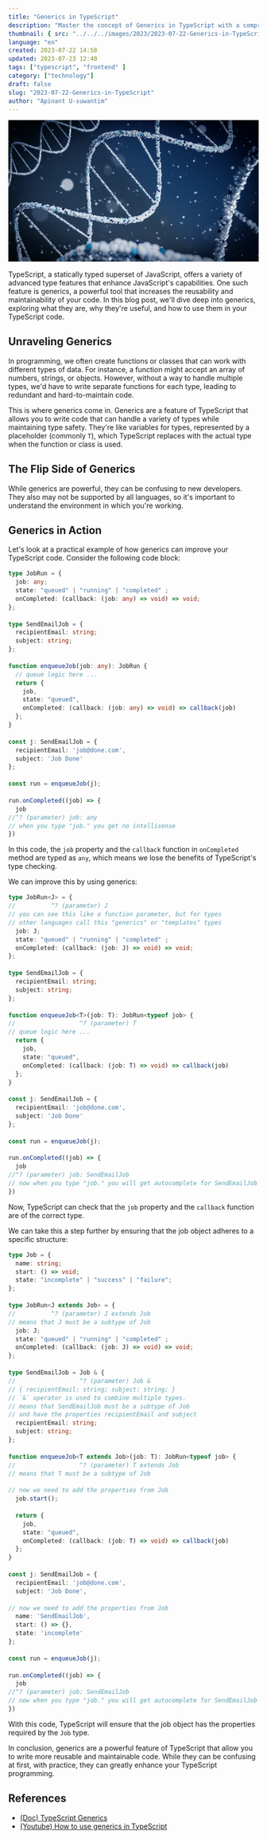 ```yaml
---
title: "Generics in TypeScript"
description: "Master the concept of Generics in TypeScript with a comprehensive guide. Learn what generics are, why they're useful, and how to use them in your TypeScript code with practical examples."
thumbnail: { src: "../../../images/2023/2023-07-22-Generics-in-TypeScript/generics-unsplash-brano.jpg", alt: "generics-unsplash-brano" }
language: "en"
created: 2023-07-22 14:58
updated: 2023-07-23 12:40
tags: ["typescript", "frontend" ]
category: ["technology"]
draft: false
slug: "2023-07-22-Generics-in-TypeScript"
author: "Apinant U-suwantim"
---
```


![generics-unsplash-brano](../../../images/2023/2023-07-22-Generics-in-TypeScript/generics-unsplash-brano.jpg)

TypeScript, a statically typed superset of JavaScript, offers a variety of
advanced type features that enhance JavaScript's capabilities. One such feature
is generics, a powerful tool that increases the reusability and maintainability
of your code. In this blog post, we'll dive deep into generics, exploring what
they are, why they're useful, and how to use them in your TypeScript code.

## Unraveling Generics

In programming, we often create functions or classes that can work with different
types of data. For instance, a function might accept an array of numbers, strings,
or objects. However, without a way to handle multiple types, we'd have to write
separate functions for each type, leading to redundant and hard-to-maintain code.

This is where generics come in. Generics are a feature of TypeScript that allows
you to write code that can handle a variety of types while maintaining type safety.
They're like variables for types, represented by a placeholder (commonly `T`),
which TypeScript replaces with the actual type when the function or class is used.

## The Flip Side of Generics

While generics are powerful, they can be confusing to new developers. They also
may not be supported by all languages, so it's important to understand
the environment in which you're working.

## Generics in Action

Let's look at a practical example of how generics can improve your TypeScript code.
Consider the following code block:

```typescript
type JobRun = {
  job: any;
  state: "queued" | "running" | "completed" ;
  onCompleted: (callback: (job: any) => void) => void;
};

type SendEmailJob = {
  recipientEmail: string;
  subject: string;
};

function enqueueJob(job: any): JobRun {
  // queue logic here ...
  return {
    job,
    state: "queued",
    onCompleted: (callback: (job: any) => void) => callback(job)
  };
}

const j: SendEmailJob = {
  recipientEmail: 'job@done.com',
  subject: 'Job Done'
};

const run = enqueueJob(j);

run.onCompleted((job) => {
  job
//^? (parameter) job: any
// when you type "job." you get no intellisense
})

```

In this code, the `job` property and the `callback` function in `onCompleted`
method are typed as `any`, which means we lose the benefits of TypeScript's
type checking.

We can improve this by using generics:

```typescript
type JobRun<J> = {
//          ^? (parameter) J
// you can see this like a function parameter, but for types
// other languages call this "generics" or "templates" types
  job: J;
  state: "queued" | "running" | "completed" ;
  onCompleted: (callback: (job: J) => void) => void;
};

type SendEmailJob = {
  recipientEmail: string;
  subject: string;
};

function enqueueJob<T>(job: T): JobRun<typeof job> {
//                  ^? (parameter) T
// queue logic here ...
  return {
    job,
    state: "queued",
    onCompleted: (callback: (job: T) => void) => callback(job)
  };
}

const j: SendEmailJob = {
  recipientEmail: 'job@done.com',
  subject: 'Job Done'
};

const run = enqueueJob(j);

run.onCompleted((job) => {
  job
//^? (parameter) job: SendEmailJob
// now when you type "job." you will get autocomplete for SendEmailJob
})

```

Now, TypeScript can check that the `job` property and the `callback` function
are of the correct type.

We can take this a step further by ensuring that the job object adheres to
a specific structure:

```typescript
type Job = {
  name: string;
  start: () => void;
  state: "incomplete" | "success" | "failure";
};

type JobRun<J extends Job> = {
//          ^? (parameter) J extends Job
// means that J must be a subtype of Job
  job: J;
  state: "queued" | "running" | "completed" ;
  onCompleted: (callback: (job: J) => void) => void;
};

type SendEmailJob = Job & {
//                  ^? (parameter) Job &
// { recipientEmail: string; subject: string; }
// `&` operator is used to combine multiple types.
// means that SendEmailJob must be a subtype of Job
// and have the properties recipientEmail and subject
  recipientEmail: string;
  subject: string;
};

function enqueueJob<T extends Job>(job: T): JobRun<typeof job> {
//                  ^? (parameter) T extends Job
// means that T must be a subtype of Job

// now we need to add the properties from Job
  job.start();

  return {
    job,
    state: "queued",
    onCompleted: (callback: (job: T) => void) => callback(job)
  };
}

const j: SendEmailJob = {
  recipientEmail: 'job@done.com',
  subject: 'Job Done',

// now we need to add the properties from Job
  name: 'SendEmailJob',
  start: () => {},
  state: 'incomplete'
};

const run = enqueueJob(j);

run.onCompleted((job) => {
  job
//^? (parameter) job: SendEmailJob
// now when you type "job." you will get autocomplete for SendEmailJob
})
```

With this code, TypeScript will ensure that the job object has the properties
required by the `Job` type.

In conclusion, generics are a powerful feature of TypeScript that allow you to
write more reusable and maintainable code. While they can be confusing at first,
with practice, they can greatly enhance your TypeScript programming.

## References

- [(Doc) TypeScript Generics](https://www.typescriptlang.org/docs/handbook/2/generics.html)
- [(Youtube) How to use generics in TypeScript](https://youtu.be/t0qQSujSslQ)
